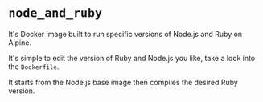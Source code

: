 # `node_and_ruby`

It's Docker image built to run specific versions of Node.js and Ruby on Alpine.

It's simple to edit the version of Ruby and Node.js you like, take a look into the `Dockerfile`.

It starts from the Node.js base image then compiles the desired Ruby version.
